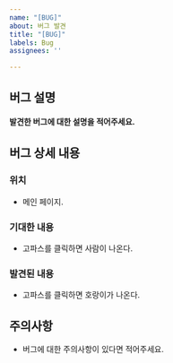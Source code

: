 ```yaml
---
name: "[BUG]"
about: 버그 발견
title: "[BUG]"
labels: Bug
assignees: ''

---
```


## 버그 설명 
#### 발견한 버그에 대한 설명을 적어주세요.

## 버그 상세 내용
### 위치
- 메인 페이지.
### 기대한 내용 
- 고파스를 클릭하면 사람이 나온다.
### 발견된 내용
- 고파스를 클릭하면 호랑이가 나온다.

## 주의사항
- 버그에 대한 주의사항이 있다면 적어주세요.
